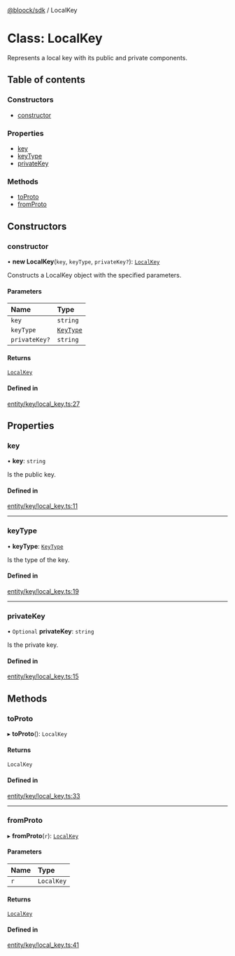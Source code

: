 [@bloock/sdk](../index.md) / LocalKey

# Class: LocalKey

Represents a local key with its public and private components.

## Table of contents

### Constructors

- [constructor](LocalKey.md#constructor)

### Properties

- [key](LocalKey.md#key)
- [keyType](LocalKey.md#keytype)
- [privateKey](LocalKey.md#privatekey)

### Methods

- [toProto](LocalKey.md#toproto)
- [fromProto](LocalKey.md#fromproto)

## Constructors

### constructor

• **new LocalKey**(`key`, `keyType`, `privateKey?`): [`LocalKey`](LocalKey.md)

Constructs a LocalKey object with the specified parameters.

#### Parameters

| Name | Type |
| :------ | :------ |
| `key` | `string` |
| `keyType` | [`KeyType`](../enums/KeyType-1.md) |
| `privateKey?` | `string` |

#### Returns

[`LocalKey`](LocalKey.md)

#### Defined in

[entity/key/local_key.ts:27](https://github.com/bloock/bloock-sdk/blob/9affaa1/languages/js/src/entity/key/local_key.ts#L27)

## Properties

### key

• **key**: `string`

Is the public key.

#### Defined in

[entity/key/local_key.ts:11](https://github.com/bloock/bloock-sdk/blob/9affaa1/languages/js/src/entity/key/local_key.ts#L11)

___

### keyType

• **keyType**: [`KeyType`](../enums/KeyType-1.md)

Is the type of the key.

#### Defined in

[entity/key/local_key.ts:19](https://github.com/bloock/bloock-sdk/blob/9affaa1/languages/js/src/entity/key/local_key.ts#L19)

___

### privateKey

• `Optional` **privateKey**: `string`

Is the private key.

#### Defined in

[entity/key/local_key.ts:15](https://github.com/bloock/bloock-sdk/blob/9affaa1/languages/js/src/entity/key/local_key.ts#L15)

## Methods

### toProto

▸ **toProto**(): `LocalKey`

#### Returns

`LocalKey`

#### Defined in

[entity/key/local_key.ts:33](https://github.com/bloock/bloock-sdk/blob/9affaa1/languages/js/src/entity/key/local_key.ts#L33)

___

### fromProto

▸ **fromProto**(`r`): [`LocalKey`](LocalKey.md)

#### Parameters

| Name | Type |
| :------ | :------ |
| `r` | `LocalKey` |

#### Returns

[`LocalKey`](LocalKey.md)

#### Defined in

[entity/key/local_key.ts:41](https://github.com/bloock/bloock-sdk/blob/9affaa1/languages/js/src/entity/key/local_key.ts#L41)
